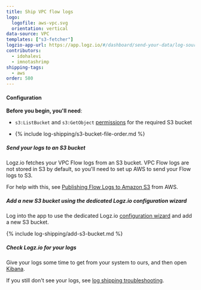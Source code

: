 ```yaml
---
title: Ship VPC flow logs
logo:
  logofile: aws-vpc.svg
  orientation: vertical
data-source: VPC
templates: ["s3-fetcher"]
logzio-app-url: https://app.logz.io/#/dashboard/send-your-data/log-sources/vpc
contributors:
  - idohalevi
  - imnotashrimp
shipping-tags:
  - aws
order: 580
---
```


#### Configuration

**Before you begin, you'll need**:

* `s3:ListBucket` and `s3:GetObject` [permissions](https://support.logz.io/hc/en-us/articles/209486129-Troubleshooting-AWS-IAM-Configuration-for-retrieving-logs-from-a-S3-Bucket) for the required S3 bucket

* {% include log-shipping/s3-bucket-file-order.md %}

<div class="tasklist">

##### Send your logs to an S3 bucket

Logz.io fetches your VPC Flow logs from an S3 bucket.
VPC Flow logs are not stored in S3 by default, so you'll need to set up AWS to send your Flow logs to S3.

For help with this, see [Publishing Flow Logs to Amazon S3](https://docs.aws.amazon.com/vpc/latest/userguide/flow-logs-s3.html) from AWS.

##### Add a new S3 bucket using the dedicated Logz.io configuration wizard

Log into the app to use the dedicated Logz.io [configuration wizard](https://app.logz.io/#/dashboard/send-your-data/log-sources/vpc) and add a new S3 bucket.


<!-- logzio-inject:aws:vpc-flow -->


{% include log-shipping/add-s3-bucket.md %}



##### Check Logz.io for your logs

Give your logs some time to get from your system to ours, and then open [Kibana](https://app.logz.io/#/dashboard/kibana).

If you still don't see your logs, see [log shipping troubleshooting]({{site.baseurl}}/user-guide/log-shipping/log-shipping-troubleshooting.html).

</div>
